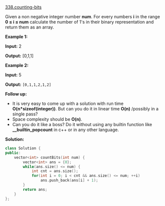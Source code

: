 [338.counting-bits](https://leetcode.com/problems/counting-bits/)  

Given a non negative integer number **num**. For every numbers **i** in the range **0 ≤ i ≤ num** calculate the number of 1's in their binary representation and return them as an array.

**Example 1:**

  
**Input:** 2
  
**Output:** \[0,1,1\]

**Example 2:**

  
**Input:** 5
  
**Output:** `[0,1,1,2,1,2]`
  

**Follow up:**

*   It is very easy to come up with a solution with run time **O(n\*sizeof(integer))**. But can you do it in linear time **O(n)** /possibly in a single pass?
*   Space complexity should be **O(n)**.
*   Can you do it like a boss? Do it without using any builtin function like **\_\_builtin\_popcount** in c++ or in any other language.  



**Solution:**  

```cpp
class Solution {
public:
    vector<int> countBits(int num) {
        vector<int> ans = {0};
        while(ans.size() <= num) {
            int cnt = ans.size();
            for(int i = 0; i < cnt && ans.size() <= num; ++i)
                ans.push_back(ans[i] + 1);
        }
        return ans;
    }
};
```
      